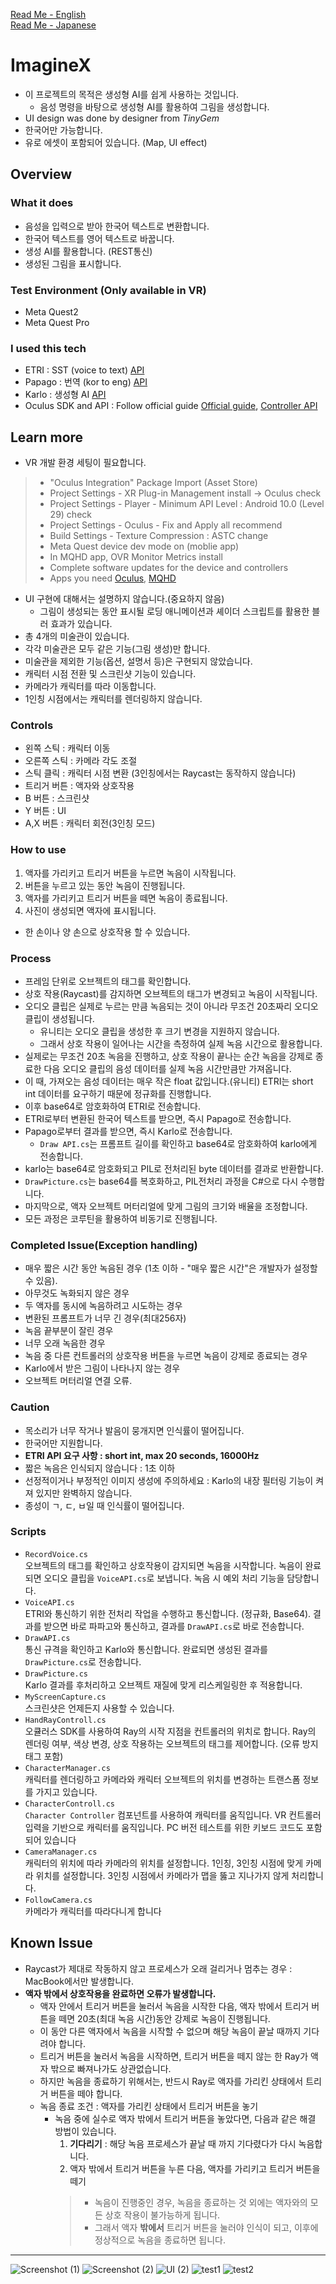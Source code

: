 [Read Me - English](https://github.com/WooChan-Noh/ImagineX/blob/main/ReadMeEng.md)    
[Read Me - Japanese](https://github.com/WooChan-Noh/ImagineX/blob/main/ReadMeJp.md)
# ImagineX
+ 이 프로젝트의 목적은 생성형 AI를 쉽게 사용하는 것입니다.
  + 음성 명령을 바탕으로 생성형 AI를 활용하여 그림을 생성합니다. 
+ UI design was done by designer from _TinyGem_
+ 한국어만 가능합니다.
+ 유로 에셋이 포함되어 있습니다. (Map, UI effect)
## Overview
### What it does
+ 음성을 입력으로 받아 한국어 텍스트로 변환합니다.
+ 한국어 텍스트를 영어 텍스트로 바꿉니다.
+ 생성 AI를 활용합니다. (REST통신)
+ 생성된 그림을 표시합니다.
### Test Environment (Only available in VR)
+ Meta Quest2
+ Meta Quest Pro 
### I used this tech
+ ETRI : SST (voice to text) [API](https://aiopen.etri.re.kr/guide/Recognition)
+ Papago : 번역 (kor to eng) [API](https://developers.naver.com/docs/papago/README.md)
+ Karlo : 생성형 AI [API](https://developers.kakao.com/product/karlo)
+ Oculus SDK and API : Follow official guide [Official guide](https://developer.oculus.com/documentation/unity/unity-gs-overview/), [Controller API](https://developer.oculus.com/documentation/unity/unity-ovrinput/)
## Learn more
+ VR 개발 환경 세팅이 필요합니다.
> + "Oculus Integration" Package Import (Asset Store)    
> + Project Settings - XR Plug-in Management install -> Oculus check      
> + Project Settings - Player - Minimum API Level : Android 10.0 (Level 29) check    
> + Project Settings - Oculus - Fix and Apply all recommend    
> + Build Settings - Texture Compression : ASTC change    
> + Meta Quest device dev mode on (moblie app)    
> + In MQHD app, OVR Monitor Metrics install    
> + Complete software updates for the device and controllers    
> + Apps you need [Oculus](https://www.meta.com/kr/ko/quest/setup/?utm_source=www.meta.com&utm_medium=oculusredirect), [MQHD](https://developer.oculus.com/downloads/package/oculus-developer-hub-win)
+ UI 구현에 대해서는 설명하지 않습니다.(중요하지 않음)
  + 그림이 생성되는 동안 표시될 로딩 애니메이션과 셰이더 스크립트를 활용한 블러 효과가 있습니다.
+ 총 4개의 미술관이 있습니다.
+ 각각 미술관은 모두 같은 기능(그림 생성)만 합니다.
+ 미술관을 제외한 기능(옵션, 설명서 등)은 구현되지 않았습니다.
+ 캐릭터 시점 전환 및 스크린샷 기능이 있습니다.
+ 카메라가 캐릭터를 따라 이동합니다.
+ 1인칭 시점에서는 캐릭터를 렌더링하지 않습니다.
### Controls
+ 왼쪽 스틱 : 캐릭터 이동
+ 오른쪽 스틱 : 카메라 각도 조절
+ 스틱 클릭 : 캐릭터 시점 변환 (3인칭에서는 Raycast는 동작하지 않습니다)
+ 트리거 버튼 : 액자와 상호작용
+ B 버튼 : 스크린샷
+ Y 버튼 : UI
+ A,X 버튼 : 캐릭터 회전(3인칭 모드)
### How to use
1. 액자를 가리키고 트리거 버튼을 누르면 녹음이 시작됩니다.
2. 버튼을 누르고 있는 동안 녹음이 진행됩니다.
3. 액자를 가리키고 트리거 버튼을 떼면 녹음이 종료됩니다.
4. 사진이 생성되면 액자에 표시됩니다.
+ 한 손이나 양 손으로 상호작용 할 수 있습니다.
### Process
+ 프레임 단위로 오브젝트의 태그를 확인합니다.
+ 상호 작용(Raycast)를 감지하면 오브젝트의 태그가 변경되고 녹음이 시작됩니다.
+ 오디오 클립은 실제로 누르는 만큼 녹음되는 것이 아니라 무조건 20초짜리 오디오 클립이 생성됩니다.
  + 유니티는 오디오 클립을 생성한 후 크기 변경을 지원하지 않습니다.
  + 그래서 상호 작용이 일어나는 시간을 측정하여 실제 녹음 시간으로 활용합니다.
+ 실제로는 무조건 20초 녹음을 진행하고, 상호 작용이 끝나는 순간 녹음을 강제로 종료한 다음 오디오 클립의 음성 데이터를 실제 녹음 시간만큼만 가져옵니다.
+ 이 때, 가져오는 음성 데이터는 매우 작은 float 값입니다.(유니티) ETRI는 short int 데이터를 요구하기 때문에 정규화를 진행합니다.
+ 이후 base64로 암호화하여 ETRI로 전송합니다.
+ ETRI로부터 변환된 한국어 텍스트를 받으면, 즉시 Papago로 전송합니다.
+ Papago로부터 결과를 받으면, 즉시 Karlo로 전송합니다.
  + `Draw API.cs`는 프롬프트 길이를 확인하고 base64로 암호화하여 karlo에게 전송합니다.
+ karlo는 base64로 암호화되고 PIL로 전처리된 byte 데이터를 결과로 반환합니다.
+ `DrawPicture.cs`는 base64를 복호화하고, PIL전처리 과정을 C#으로 다시 수행합니다.
+ 마지막으로, 액자 오브젝트 머터리얼에 맞게 그림의 크기와 배율을 조정합니다.
+ 모든 과정은 코루틴을 활용하여 비동기로 진행됩니다.
### Completed Issue(Exception handling)
+ 매우 짧은 시간 동안 녹음된 경우 (1초 이하 - "매우 짧은 시간"은 개발자가 설정할 수 있음).
+ 아무것도 녹화되지 않은 경우
+ 두 액자를 동시에 녹음하려고 시도하는 경우
+ 변환된 프롬프트가 너무 긴 경우(최대256자)
+ 녹음 끝부분이 잘린 경우
+ 너무 오래 녹음한 경우
+ 녹음 중 다른 컨트롤러의 상호작용 버튼을 누르면 녹음이 강제로 종료되는 경우
+ Karlo에서 받은 그림이 나타나지 않는 경우
+ 오브젝트 머터리얼 연결 오류.
### Caution
+ 목소리가 너무 작거나 발음이 뭉개지면 인식률이 떨어집니다.
+ 한국어만 지원합니다.
+ **ETRI API 요구 사항 : short int, max 20 seconds, 16000Hz**
+ 짧은 녹음은 인식되지 않습니다 : 1초 이하
+ 선정적이거나 부정적인 이미지 생성에 주의하세요 : Karlo의 내장 필터링 기능이 켜져 있지만 완벽하지 않습니다.
+ 종성이 ㄱ, ㄷ, ㅂ일 때 인식률이 떨어집니다.
### Scripts
+ `RecordVoice.cs`    
오브젝트의 태그를 확인하고 상호작용이 감지되면 녹음을 시작합니다.
녹음이 완료되면 오디오 클립을 `VoiceAPI.cs`로 보냅니다.
녹음 시 예외 처리 기능을 담당합니다.
+ `VoiceAPI.cs`    
ETRI와 통신하기 위한 전처리 작업을 수행하고 통신합니다. (정규화, Base64).
결과를 받으면 바로 파파고와 통신하고, 결과를 `DrawAPI.cs`로 바로 전송합니다.
+ `DrawAPI.cs`    
통신 규격을 확인하고 Karlo와 통신합니다.
완료되면 생성된 결과를 `DrawPicture.cs`로 전송합니다.
+ `DrawPicture.cs`     
Karlo 결과를 후처리하고 오브젝트 재질에 맞게 리스케일링한 후 적용합니다.
+ `MyScreenCapture.cs`    
스크린샷은 언제든지 사용할 수 있습니다.
+ `HandRayControll.cs`    
오큘러스 SDK를 사용하여 Ray의 시작 지점을 컨트롤러의 위치로 합니다.
Ray의 렌더링 여부, 색상 변경, 상호 작용하는 오브젝트의 태그를 제어합니다. (오류 방지 태그 포함)
+ `CharacterManager.cs`    
캐릭터를 렌더링하고 카메라와 캐릭터 오브젝트의 위치를 변경하는 트랜스폼 정보를 가지고 있습니다.
+ `CharacterControll.cs`    
`Character Controller` 컴포넌트를 사용하여 캐릭터를 움직입니다.
VR 컨트롤러 입력을 기반으로 캐릭터를 움직입니다.
PC 버전 테스트를 위한 키보드 코드도 포함되어 있습니다
+ `CameraManager.cs`    
캐릭터의 위치에 따라 카메라의 위치를 설정합니다.
1인칭, 3인칭 시점에 맞게 카메라 위치를 설정합니다.
3인칭 시점에서 카메라가 맵을 뚫고 지나가지 않게 처리합니다.
+ `FollowCamera.cs`    
카메라가 캐릭터를 따라다니게 합니다
## Known Issue
+ Raycast가 제대로 작동하지 않고 프로세스가 오래 걸리거나 멈추는 경우 : MacBook에서만 발생합니다.
+ **액자 밖에서 상호작용을 완료하면 오류가 발생합니다.**
  + 액자 안에서 트리거 버튼을 눌러서 녹음을 시작한 다음, 액자 밖에서 트리거 버튼을 떼면 20초(최대 녹음 시간)동안 강제로 녹음이 진행됩니다.
  + 이 동안 다른 액자에서 녹음을 시작할 수 없으며 해당 녹음이 끝날 때까지 기다려야 합니다.
  + 트리거 버튼을 눌러서 녹음을 시작하면, 트리거 버튼을 떼지 않는 한 Ray가 액자 밖으로 빠져나가도 상관없습니다.
  + 하지만 녹음을 종료하기 위해서는, 반드시 Ray로 액자를 가리킨 상태에서 트리거 버튼을 떼야 합니다.
  + 녹음 종료 조건 : 액자를 가리킨 상태에서 트리거 버튼을 놓기
    + 녹음 중에 실수로 액자 밖에서 트리거 버튼을 놓았다면, 다음과 같은 해결 방법이 있습니다.
      1. **기다리기** : 해당 녹음 프로세스가 끝날 때 까지 기다렸다가 다시 녹음합니다.
      2. 액자 밖에서 트리거 버튼을 누른 다음, 액자를 가리키고 트리거 버튼을 떼기 
      > + 녹음이 진행중인 경우, 녹음을 종료하는 것 외에는 액자와의 모든 상호 작용이 불가능하게 됩니다. 
      > + 그래서 액자 **밖에서** 트리거 버튼을 눌러야 인식이 되고, 이후에 정상적으로 녹음을 종료하면 됩니다.
---
![Screenshot (1)](https://github.com/WooChan-Noh/ImagineX/assets/103042258/def88683-38a0-422f-a6b3-0861f06d261f)
![Screenshot (2)](https://github.com/WooChan-Noh/ImagineX/assets/103042258/fb5da3ca-ee05-42db-a413-24a2f2d1674e)
![UI (2)](https://github.com/WooChan-Noh/ImagineX/assets/103042258/54832acc-ee9f-478a-b0bb-fc09592a33cc)
![test1](https://github.com/WooChan-Noh/ImagineX/assets/103042258/f4421a38-c78d-4df8-aa0f-b4d7258dfe88)
![test2](https://github.com/WooChan-Noh/ImagineX/assets/103042258/5d0c4538-6993-4f01-ac3e-9b363d7e9e84)

